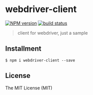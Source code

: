 # webdriver-client

[![NPM version][npm-image]][npm-url]
[![build status][travis-image]][travis-url]

[npm-image]: https://img.shields.io/npm/v/webdriver-client.svg?style=flat-square
[npm-url]: https://npmjs.org/package/webdriver-client
[travis-image]: https://img.shields.io/travis/macacajs/webdriver-client.svg?style=flat-square
[travis-url]: https://travis-ci.org/macacajs/webdriver-client

> client for webdriver, just a sample

## Installment

```shell
$ npm i webdriver-client --save
```

## License

The MIT License (MIT)
